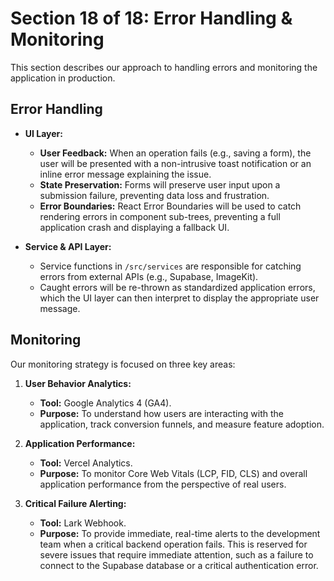 # Section 18 of 18: Error Handling & Monitoring

This section describes our approach to handling errors and monitoring the application in production.

## Error Handling

*   **UI Layer:**
    *   **User Feedback:** When an operation fails (e.g., saving a form), the user will be presented with a non-intrusive toast notification or an inline error message explaining the issue.
    *   **State Preservation:** Forms will preserve user input upon a submission failure, preventing data loss and frustration.
    *   **Error Boundaries:** React Error Boundaries will be used to catch rendering errors in component sub-trees, preventing a full application crash and displaying a fallback UI.

*   **Service & API Layer:**
    *   Service functions in `/src/services` are responsible for catching errors from external APIs (e.g., Supabase, ImageKit).
    *   Caught errors will be re-thrown as standardized application errors, which the UI layer can then interpret to display the appropriate user message.

## Monitoring

Our monitoring strategy is focused on three key areas:

1.  **User Behavior Analytics:**
    *   **Tool:** Google Analytics 4 (GA4).
    *   **Purpose:** To understand how users are interacting with the application, track conversion funnels, and measure feature adoption.

2.  **Application Performance:**
    *   **Tool:** Vercel Analytics.
    *   **Purpose:** To monitor Core Web Vitals (LCP, FID, CLS) and overall application performance from the perspective of real users.

3.  **Critical Failure Alerting:**
    *   **Tool:** Lark Webhook.
    *   **Purpose:** To provide immediate, real-time alerts to the development team when a critical backend operation fails. This is reserved for severe issues that require immediate attention, such as a failure to connect to the Supabase database or a critical authentication error.
